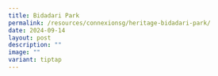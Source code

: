 ```yaml
---
title: Bidadari Park
permalink: /resources/connexionsg/heritage-bidadari-park/
date: 2024-09-14
layout: post
description: ""
image: ""
variant: tiptap
---
```

